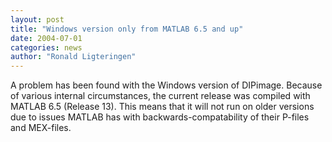 ```yaml
---
layout: post
title: "Windows version only from MATLAB 6.5 and up"
date: 2004-07-01
categories: news
author: "Ronald Ligteringen"
---
```


A problem has been found with the Windows version of DIPimage. Because of various internal circumstances,
the current release was compiled with MATLAB 6.5 (Release 13). This means that it will not run on older
versions due to issues MATLAB has with backwards-compatability of their P-files and MEX-files.
